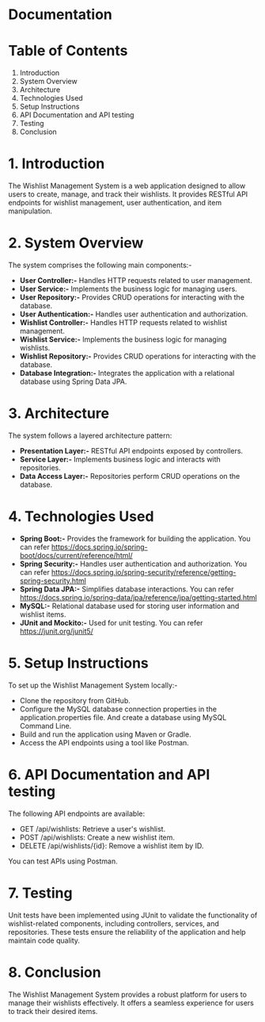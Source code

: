 # Documentation

# Table of Contents
1. Introduction
2. System Overview
3. Architecture
4. Technologies Used
5. Setup Instructions
6. API Documentation and API testing
7. Testing
8. Conclusion

# 1. Introduction
The Wishlist Management System is a web application designed to allow users to create, manage, and track their wishlists. It provides RESTful API endpoints for wishlist management, user authentication, and item manipulation.

# 2. System Overview
The system comprises the following main components:-
- **User Controller:-** Handles HTTP requests related to user management.
- **User Service:-** Implements the business logic for managing users.
- **User Repository:-** Provides CRUD operations for interacting with the database.
- **User Authentication:-** Handles user authentication and authorization.
- **Wishlist Controller:-** Handles HTTP requests related to wishlist management.
- **Wishlist Service:-** Implements the business logic for managing wishlists.
- **Wishlist Repository:-** Provides CRUD operations for interacting with the database.
- **Database Integration:-** Integrates the application with a relational database using Spring Data JPA.

# 3. Architecture
The system follows a layered architecture pattern:
- **Presentation Layer:-** RESTful API endpoints exposed by controllers.
- **Service Layer:-** Implements business logic and interacts with repositories.
- **Data Access Layer:-** Repositories perform CRUD operations on the database.

# 4. Technologies Used
- **Spring Boot:-** Provides the framework for building the application. You can refer https://docs.spring.io/spring-boot/docs/current/reference/html/
- **Spring Security:-** Handles user authentication and authorization. You can refer https://docs.spring.io/spring-security/reference/getting-spring-security.html
- **Spring Data JPA:-** Simplifies database interactions. You can refer https://docs.spring.io/spring-data/jpa/reference/jpa/getting-started.html
- **MySQL:-** Relational database used for storing user information and wishlist items.
- **JUnit and Mockito:-** Used for unit testing. You can refer https://junit.org/junit5/

# 5. Setup Instructions
To set up the Wishlist Management System locally:-
- Clone the repository from GitHub.
- Configure the MySQL database connection properties in the application.properties file. And create a database using MySQL Command Line.
- Build and run the application using Maven or Gradle.
- Access the API endpoints using a tool like Postman.

# 6. API Documentation and API testing
The following API endpoints are available:
- GET /api/wishlists: Retrieve a user's wishlist.
- POST /api/wishlists: Create a new wishlist item.
- DELETE /api/wishlists/{id}: Remove a wishlist item by ID.

You can test APIs using Postman.

# 7. Testing
Unit tests have been implemented using JUnit to validate the functionality of wishlist-related components, including controllers, services, and repositories. These tests ensure the reliability of the application and help maintain code quality.

# 8. Conclusion
The Wishlist Management System provides a robust platform for users to manage their wishlists effectively. It offers a seamless experience for users to track their desired items.
